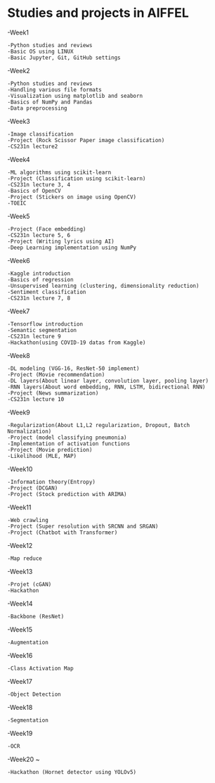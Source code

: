 # Studies and projects in AIFFEL

-Week1   
      
    -Python studies and reviews
    -Basic OS using LINUX
    -Basic Jupyter, Git, GitHub settings

-Week2

    -Python studies and reviews
    -Handling various file formats
    -Visualization using matplotlib and seaborn
    -Basics of NumPy and Pandas
    -Data preprocessing
    
-Week3

    -Image classification
    -Project (Rock Scissor Paper image classification)
    -CS231n lecture2

-Week4

    -ML algorithms using scikit-learn
    -Project (Classification using scikit-learn)
    -CS231n lecture 3, 4
    -Basics of OpenCV
    -Project (Stickers on image using OpenCV)
    -TOEIC

-Week5

    -Project (Face embedding)
    -CS231n lecture 5, 6
    -Project (Writing lyrics using AI)
    -Deep Learning implementation using NumPy

-Week6

    -Kaggle introduction
    -Basics of regression
    -Unsupervised learning (clustering, dimensionality reduction)
    -Sentiment classification
    -CS231n lecture 7, 8

-Week7

    -Tensorflow introduction
    -Semantic segmentation
    -CS231n lecture 9
    -Hackathon(using COVID-19 datas from Kaggle)

-Week8

    -DL modeling (VGG-16, ResNet-50 implement)
    -Project (Movie recommendation)
    -DL layers(About linear layer, convolution layer, pooling layer)
    -RNN layers(About word embedding, RNN, LSTM, bidirectional RNN)
    -Project (News summarization)
    -CS231n lecture 10

-Week9

    -Regularization(About L1,L2 regularization, Dropout, Batch Normalization)
    -Project (model classifying pneumonia)
    -Implementation of activation functions
    -Project (Movie prediction)
    -Likelihood (MLE, MAP)

-Week10

    -Information theory(Entropy)
    -Project (DCGAN)
    -Project (Stock prediction with ARIMA)

-Week11

    -Web crawling
    -Project (Super resolution with SRCNN and SRGAN)
    -Project (Chatbot with Transformer)

-Week12

    -Map reduce

-Week13

    -Projet (cGAN)
    -Hackathon

-Week14

    -Backbone (ResNet)
   
-Week15

    -Augmentation
    
-Week16

    -Class Activation Map
    
-Week17

    -Object Detection
    
-Week18

    -Segmentation
    
-Week19

    -OCR
    
-Week20 ~

    -Hackathon (Hornet detector using YOLOv5)
